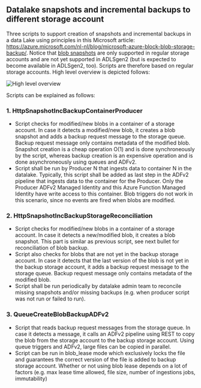 ## Datalake snapshots and incremental backups to different storage account
Three scripts to support creation of snapshots and incremental backups in a data Lake using principles in this Microsoft article: https://azure.microsoft.com/nl-nl/blog/microsoft-azure-block-blob-storage-backup/. Notice that [blob snapshots](https://docs.microsoft.com/en-us/rest/api/storageservices/creating-a-snapshot-of-a-blob) are only supported in regular storage accounts and are not yet supported in ADLSgen2 (but is expected to become available in ADLSgen2, too). Scripts are therefore based on regular storage accounts. High level overview is depicted follows:

![High level overview](https://github.com/rebremer/blog-snapshotbackup-azuredatalake/blob/master/images/high_level_overview.png "High level overview")

Scripts can be explained as follows:

### 1. HttpSnapshotIncBackupContainerProducer
- Script checks for modified/new blobs in a container of a storage account. In case it detects a modified/new blob, it creates a blob snapshot and adds a backup request message to the storage queue. Backup request message only contains metadata of the modified blob. Snapshot creation is a cheap operation O(1) and is done synchroneously by the script, whereas backup creation is an expensive operation and is done asynchroneously using queues and ADFv2. 
- Script shall be run by Producer N that ingests data to container N in the datalake. Typically, this script shall be added as last step in the ADFv2 pipeline that ingests data to the container for the Producer. Only the Producer ADFv2 Managed Identity and this Azure Function Managed Identity have write access to this container. Blob triggers do not work in this scenario, since no events are fired when blobs are modified.

### 2. HttpSnapshotIncBackupStorageReconciliation
- Script checks for modified/new blobs in a container of a storage account. In case it detects a new/modified blob, it creates a blob snapshot. This part is similar as previous script, see next bullet for reconciliation of blob backup.
- Script also checks for blobs that are not yet in the backup storage account. In case it detects that the last version of the blob is not yet in the backup storage account, it adds a backup request message to the storage queue. Backup request message only contains metadata of the modified blob.
- Script shall be run periodically by datalake admin team to reconcile missing snapshots and/or missing backups (e.g. when producer script was not run or failed to run).

### 3. QueueCreateBlobBackupADFv2
- Script that reads backup request messages from the storage queue. In case it detects a message, it calls an ADFv2 pipeline using REST to copy the blob from the storage account to the backup storage account. Using queue triggers and ADFv2, large files can be copied in parallel.
- Script can be run in blob_lease mode which exclusively locks the file and guarantees the correct version of the file is added to backup storage account. Whether or not using blob lease depends on a lot of factors (e.g. max lease time allowed, file size, number of ingestions jobs, immutability)
